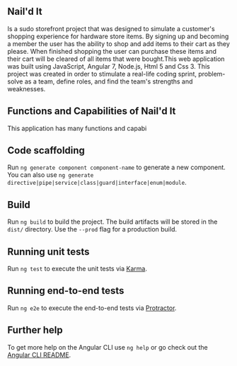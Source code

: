 ## Nail'd It
Is a sudo storefront project that was designed to simulate a customer's shopping experience for hardware store items. By signing up and becoming a member the user has the ability to shop and add items to their cart as they please. When finished shopping the user can purchase these items and their cart will be cleared of all items that were bought.This web application was built using JavaScript, Angular 7, Node.js, Html 5 and Css 3. This project was created in order to stimulate a real-life coding sprint, problem-solve as a team, define roles, and find the team's strengths and weaknesses. 

## Functions and Capabilities of Nail'd It

This application has many functions and capabi

## Code scaffolding

Run `ng generate component component-name` to generate a new component. You can also use `ng generate directive|pipe|service|class|guard|interface|enum|module`.

## Build

Run `ng build` to build the project. The build artifacts will be stored in the `dist/` directory. Use the `--prod` flag for a production build.

## Running unit tests

Run `ng test` to execute the unit tests via [Karma](https://karma-runner.github.io).

## Running end-to-end tests

Run `ng e2e` to execute the end-to-end tests via [Protractor](http://www.protractortest.org/).

## Further help

To get more help on the Angular CLI use `ng help` or go check out the [Angular CLI README](https://github.com/angular/angular-cli/blob/master/README.md).
